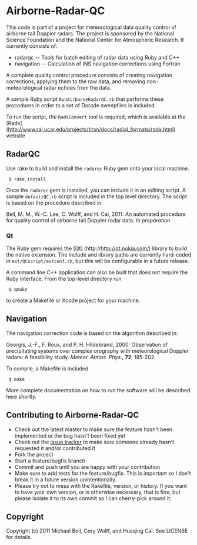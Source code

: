 # Airborne-Radar-QC

This code is part of a project for meteorological data quality control of airborne tail Doppler radars.
The project is sponsored by the National Science Foundation and the National Center for Atmospheric Research.
It currently consists of:

  * radarqc -- Tools for batch editing of radar data using Ruby and C++
  * navigation -- Calculation of INS navigation corrections using Fortran

A complete quality control procedure consists of creating navigation corrections, applying them to the raw data, and removing non-meteorological radar echoes from the data.

A sample Ruby script `RunAirborneRadarQC.rb` that performs these procedures in order to a set of Dorade sweepfiles is included.

To run the script, the `RadxConvert` tool is required, which is available at the [Radx] (http://www.ral.ucar.edu/projects/titan/docs/radial_formats/radx.html) website

## RadarQC

Use rake to build and install the `radarqc` Ruby gem onto your local machine. 

     $ rake install

Once the `radarqc` gem is installed, you can include it in an editing script. A sample `defaultQC.rb` script is included in the top level directory. The script is based on the procedure described in:

Bell, M. M., W.-C. Lee, C. Wolff, and H. Cai, 2011: An automated procedure for quality control of airborne tail Doppler radar data. *In preparation*

### Qt

The Ruby gem requires the [Qt] (http://http://qt.nokia.com/) library to build the native extension. The include and library paths are currently hard-coded in `ext/QCscript/extconf.rb`, but this will be configurable in a future release.

A command line C++ application can also be built that does not require the Ruby interface. From the top-level directory run

     $ qmake

to create a Makefile or Xcode project for your machine.

## Navigation
 
The navigation correction code is based on the algorithm described in:

Georgis, J.-F., F. Roux, and P. H. Hildebrand, 2000: Observation of precipitating systems over complex orography with meteorological Doppler radars: A feasibility study. *Meteor. Atmos. Phys.*, **72**, 185-202.

To compile, a Makefile is included

     $ make

More complete documentation on how to run the software will be described here shortly.

## Contributing to Airborne-Radar-QC

* Check out the latest master to make sure the feature hasn't been implemented or the bug hasn't been fixed yet
* Check out the [issue tracker](http://github.com/mmbell/Airborne-Radar-QC/issues) to make sure someone already hasn't requested it and/or contributed it
* Fork the project
* Start a feature/bugfix branch
* Commit and push until you are happy with your contribution
* Make sure to add tests for the feature/bugfix. This is important so I don't break it in a future version unintentionally.
* Please try not to mess with the Rakefile, version, or history. If you want to have your own version, or is otherwise necessary, that is fine, but please isolate it to its own commit so I can cherry-pick around it.

## Copyright

Copyright (c) 2011 Michael Bell, Cory Wolff, and Huaqing Cai. See LICENSE for details.

